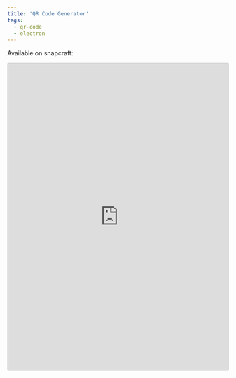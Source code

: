 ```yaml
---
title: 'QR Code Generator'
tags:
  - qr-code
  - electron
---
```


Available on snapcraft:

<iframe src="https://snapcraft.io/qr-code-generator-desktop/embedded?button=black&summary=true&screenshot=true"
  frameborder="0" width="100%" height="700px" style="border: 1px solid #CCC; border-radius: 2px;"></iframe>